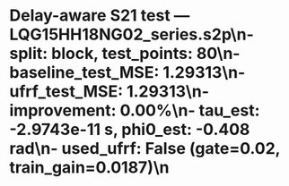 # Delay-aware S21 test — LQG15HH18NG02_series.s2p\n- split: block, test_points: 80\n- baseline_test_MSE: 1.29313\n- ufrf_test_MSE: 1.29313\n- improvement: 0.00%\n- tau_est: -2.9743e-11 s, phi0_est: -0.408 rad\n- used_ufrf: False (gate=0.02, train_gain=0.0187)\n